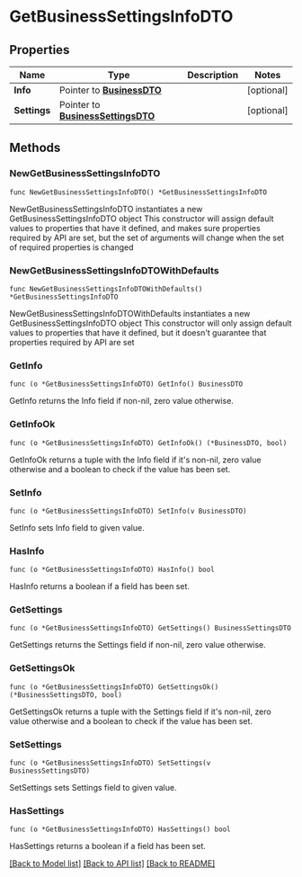 # GetBusinessSettingsInfoDTO

## Properties

Name | Type | Description | Notes
------------ | ------------- | ------------- | -------------
**Info** | Pointer to [**BusinessDTO**](BusinessDTO.md) |  | [optional] 
**Settings** | Pointer to [**BusinessSettingsDTO**](BusinessSettingsDTO.md) |  | [optional] 

## Methods

### NewGetBusinessSettingsInfoDTO

`func NewGetBusinessSettingsInfoDTO() *GetBusinessSettingsInfoDTO`

NewGetBusinessSettingsInfoDTO instantiates a new GetBusinessSettingsInfoDTO object
This constructor will assign default values to properties that have it defined,
and makes sure properties required by API are set, but the set of arguments
will change when the set of required properties is changed

### NewGetBusinessSettingsInfoDTOWithDefaults

`func NewGetBusinessSettingsInfoDTOWithDefaults() *GetBusinessSettingsInfoDTO`

NewGetBusinessSettingsInfoDTOWithDefaults instantiates a new GetBusinessSettingsInfoDTO object
This constructor will only assign default values to properties that have it defined,
but it doesn't guarantee that properties required by API are set

### GetInfo

`func (o *GetBusinessSettingsInfoDTO) GetInfo() BusinessDTO`

GetInfo returns the Info field if non-nil, zero value otherwise.

### GetInfoOk

`func (o *GetBusinessSettingsInfoDTO) GetInfoOk() (*BusinessDTO, bool)`

GetInfoOk returns a tuple with the Info field if it's non-nil, zero value otherwise
and a boolean to check if the value has been set.

### SetInfo

`func (o *GetBusinessSettingsInfoDTO) SetInfo(v BusinessDTO)`

SetInfo sets Info field to given value.

### HasInfo

`func (o *GetBusinessSettingsInfoDTO) HasInfo() bool`

HasInfo returns a boolean if a field has been set.

### GetSettings

`func (o *GetBusinessSettingsInfoDTO) GetSettings() BusinessSettingsDTO`

GetSettings returns the Settings field if non-nil, zero value otherwise.

### GetSettingsOk

`func (o *GetBusinessSettingsInfoDTO) GetSettingsOk() (*BusinessSettingsDTO, bool)`

GetSettingsOk returns a tuple with the Settings field if it's non-nil, zero value otherwise
and a boolean to check if the value has been set.

### SetSettings

`func (o *GetBusinessSettingsInfoDTO) SetSettings(v BusinessSettingsDTO)`

SetSettings sets Settings field to given value.

### HasSettings

`func (o *GetBusinessSettingsInfoDTO) HasSettings() bool`

HasSettings returns a boolean if a field has been set.


[[Back to Model list]](../README.md#documentation-for-models) [[Back to API list]](../README.md#documentation-for-api-endpoints) [[Back to README]](../README.md)


